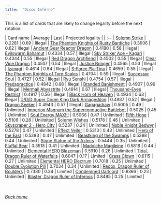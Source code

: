 ```yaml
---
title:  "Disco Inferno"
---
```


This is a list of cards that are likely to change legality before the next rotation.

| Card name | Average | Last | Projected legality |
| :-- |
[Solemn Strike](https://db.ygoprodeck.com/card/?search=Solemn%20Strike) | 0.2281 | 0.69 | Illegal |
[The Phantom Knights of Rusty Bardiche](https://db.ygoprodeck.com/card/?search=The%20Phantom%20Knights%20of%20Rusty%20Bardiche) | 0.3906 | 0.62 | Illegal |
[Ancient Gear Reactor Dragon](https://db.ygoprodeck.com/card/?search=Ancient%20Gear%20Reactor%20Dragon) | 0.4180 | 0.58 | Illegal |
[Evilswarm Bahamut](https://db.ygoprodeck.com/card/?search=Evilswarm%20Bahamut) | 0.4334 | 0.57 | Illegal |
[Sky Striker Ace - Kagari](https://db.ygoprodeck.com/card/?search=Sky%20Striker%20Ace%20-%20Kagari) | 0.4344 | 0.55 | Illegal |
[Red Dragon Archfiend](https://db.ygoprodeck.com/card/?search=Red%20Dragon%20Archfiend) | 0.4502 | 0.55 | Illegal |
[Clear Vice Dragon](https://db.ygoprodeck.com/card/?search=Clear%20Vice%20Dragon) | 0.4507 | 0.54 | Illegal |
[Justice Bringer](https://db.ygoprodeck.com/card/?search=Justice%20Bringer) | 0.4565 | 0.53 | Illegal |
[Izanagi](https://db.ygoprodeck.com/card/?search=Izanagi) | 0.4614 | 0.64 | Illegal |
[S-Force Pla-Tina](https://db.ygoprodeck.com/card/?search=S-Force%20Pla-Tina) | 0.4659 | 0.55 | Illegal |
[The Phantom Knights of Torn Scales](https://db.ygoprodeck.com/card/?search=The%20Phantom%20Knights%20of%20Torn%20Scales) | 0.4704 | 0.59 | Illegal |
[Successor Soul](https://db.ygoprodeck.com/card/?search=Successor%20Soul) | 0.4727 | 0.52 | Illegal |
[Ryu Senshi](https://db.ygoprodeck.com/card/?search=Ryu%20Senshi) | 0.4754 | 0.57 | Illegal |
[Predapractice](https://db.ygoprodeck.com/card/?search=Predapractice) | 0.4842 | 0.68 | Illegal |
[Branded Banishment](https://db.ygoprodeck.com/card/?search=Branded%20Banishment) | 0.4907 | 0.99 | Illegal |
[Mermail Abysstrite](https://db.ygoprodeck.com/card/?search=Mermail%20Abysstrite) | 0.4914 | 0.67 | Illegal |
[Thousand-Eyes Restrict](https://db.ygoprodeck.com/card/?search=Thousand-Eyes%20Restrict) | 0.4917 | 0.56 | Illegal |
[Black Horn of Heaven](https://db.ygoprodeck.com/card/?search=Black%20Horn%20of%20Heaven) | 0.4934 | 0.63 | Illegal |
[D/D/D Super Doom King Dark Armageddon](https://db.ygoprodeck.com/card/?search=D/D/D%20Super%20Doom%20King%20Dark%20Armageddon) | 0.4937 | 0.52 | Illegal |
[Dragon Seeker](https://db.ygoprodeck.com/card/?search=Dragon%20Seeker) | 0.4943 | 0.57 | Illegal |
[Gagagadraw](https://db.ygoprodeck.com/card/?search=Gagagadraw) | 0.5005 | 0.49 | Unlimited |
[Imperion Magnum the Superconductive Battlebot](https://db.ygoprodeck.com/card/?search=Imperion%20Magnum%20the%20Superconductive%20Battlebot) | 0.5025 | 0.45 | Unlimited |
[Soul Energy MAX!!!](https://db.ygoprodeck.com/card/?search=Soul%20Energy%20MAX!!!) | 0.5068 | 0.47 | Unlimited |
[Fifth Hope](https://db.ygoprodeck.com/card/?search=Fifth%20Hope) | 0.5106 | 0.26 | Unlimited |
[Solemn Wishes](https://db.ygoprodeck.com/card/?search=Solemn%20Wishes) | 0.5178 | 0.46 | Unlimited |
[Skyscraper 2 - Hero City](https://db.ygoprodeck.com/card/?search=Skyscraper%202%20-%20Hero%20City) | 0.5237 | 0.24 | Unlimited |
[Noble Knight Bedwyr](https://db.ygoprodeck.com/card/?search=Noble%20Knight%20Bedwyr) | 0.5278 | 0.47 | Unlimited |
[Effect Veiler](https://db.ygoprodeck.com/card/?search=Effect%20Veiler) | 0.5313 | 0.43 | Unlimited |
[Hero of the East](https://db.ygoprodeck.com/card/?search=Hero%20of%20the%20East) | 0.5383 | 0.47 | Unlimited |
[Beastking of the Swamps](https://db.ygoprodeck.com/card/?search=Beastking%20of%20the%20Swamps) | 0.5398 | 0.44 | Unlimited |
[Stone Statue of the Aztecs](https://db.ygoprodeck.com/card/?search=Stone%20Statue%20of%20the%20Aztecs) | 0.5444 | 0.35 | Unlimited |
[Fluffal Bear](https://db.ygoprodeck.com/card/?search=Fluffal%20Bear) | 0.5518 | 0.41 | Unlimited |
[Madolche Magileine](https://db.ygoprodeck.com/card/?search=Madolche%20Magileine) | 0.5818 | 0.44 | Unlimited |
[Elemental HERO Blazeman](https://db.ygoprodeck.com/card/?search=Elemental%20HERO%20Blazeman) | 0.5910 | 0.26 | Unlimited |
[Tidal, Dragon Ruler of Waterfalls](https://db.ygoprodeck.com/card/?search=Tidal,%20Dragon%20Ruler%20of%20Waterfalls) | 0.6047 | 0.17 | Limited |
[Crass Clown](https://db.ygoprodeck.com/card/?search=Crass%20Clown) | 0.6115 | 0.27 | Unlimited |
[Elemental HERO Electrum](https://db.ygoprodeck.com/card/?search=Elemental%20HERO%20Electrum) | 0.7018 | 0.25 | Unlimited |
[Double Evolution Pill](https://db.ygoprodeck.com/card/?search=Double%20Evolution%20Pill) | 0.7034 | 0.34 | Unlimited |
[Redox, Dragon Ruler of Boulders](https://db.ygoprodeck.com/card/?search=Redox,%20Dragon%20Ruler%20of%20Boulders) | 0.7330 | 0.34 | Limited |
[Condemned Darklord](https://db.ygoprodeck.com/card/?search=Condemned%20Darklord) | 0.8366 | 0.23 | Unlimited |
[Blaster, Dragon Ruler of Infernos](https://db.ygoprodeck.com/card/?search=Blaster,%20Dragon%20Ruler%20of%20Infernos) | 0.8485 | 0.25 | Limited |

<br>

###### [Back home](index)